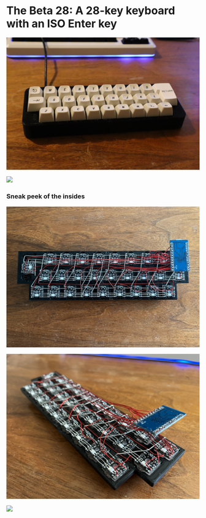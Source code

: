 # The Beta 28: A 28-key keyboard with an ISO Enter key
![](img/beta28.JPG)
  
![](img/rainbow.jpg)
  
### Sneak peek of the insides

![](img/back_top.jpg)
  
![](img/back_iso.jpg)
  
![](img/case.jpg)
